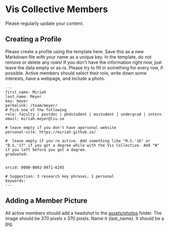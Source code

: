 # Vis Collective Members

Please regularly update your content.

## Creating a Profile

Please create a profile using the template here. Save this as a new Markdown
file with your name as a unique key. In the template, do not remove or delete
any rows! If you don't have the information right now, just leave the data empty
or as-is. Please try to fill in something for every row, if possible. Active
members should select their role, write down some interests, have a webpage, and
include a photo.

```
---
first_name: Miriah
last_name: Meyer
key: meyer
permalink: /team/meyer/
# Pick one of the following
role: faculty | postdoc | phdstudent | msstudent | undergrad | intern
email: miriah.meyer@liu.se

# leave empty if you don't have apersonal website
personal-site: https://miriah.github.io/

#  leave empty if you're active. Add something like "M.S.'16" or "B.S.'17" if you got a degree while with the Vis Collective. Add "N" if you left before you got a degree.
graduated:


orcid: 0000-0002-8971-6245

# Suggestion: 3 research key phrases, 1 personal
keywords:
---
```

## Adding a Member Picture

All active members should add a headshot to the [assets/photos](https://github.com/viscollective/viscollective.github.io/tree/main/assets/photos) folder.
The image should be 370 pixels x 370 pixels.
Name it {last_name}.
It should be a jpg.
